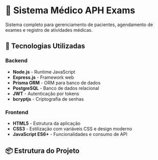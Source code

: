 # 🏥 Sistema Médico APH Exams

Sistema completo para gerenciamento de pacientes, agendamento de exames e registro de atividades médicas.

## 🚀 Tecnologias Utilizadas

### Backend
- **Node.js** - Runtime JavaScript
- **Express.js** - Framework web
- **Prisma ORM** - ORM para banco de dados
- **PostgreSQL** - Banco de dados relacional
- **JWT** - Autenticação por tokens
- **bcryptjs** - Criptografia de senhas

### Frontend
- **HTML5** - Estrutura da aplicação
- **CSS3** - Estilização com variáveis CSS e design moderno
- **JavaScript ES6+** - Funcionalidades e consumo de API

## 📦 Estrutura do Projeto
